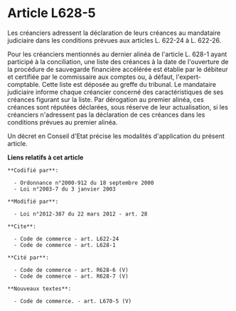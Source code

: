 # Article L628-5

Les créanciers adressent la déclaration de leurs créances au mandataire judiciaire dans les conditions prévues aux articles
L. 622-24 à L. 622-26. 

Pour les créanciers mentionnés au dernier alinéa de l'article L. 628-1 ayant participé à la conciliation, une liste des
créances à la date de l'ouverture de la procédure de sauvegarde financière accélérée est établie par le débiteur et certifiée
par le commissaire aux comptes ou, à défaut, l'expert-comptable. Cette liste est déposée au greffe du tribunal. Le mandataire
judiciaire informe   chaque créancier concerné des caractéristiques de ses créances figurant sur la liste. Par dérogation au
premier alinéa, ces créances sont réputées déclarées, sous réserve de leur actualisation, si les créanciers n'adressent pas
la déclaration de ces créances dans les conditions prévues au premier alinéa. 

Un décret en Conseil d'Etat précise les modalités d'application du présent article.

**Liens relatifs à cet article**

	**Codifié par**:

	  - Ordonnance n°2000-912 du 18 septembre 2000
	  - Loi n°2003-7 du 3 janvier 2003

	**Modifié par**:

	  - Loi n°2012-387 du 22 mars 2012 - art. 28

	**Cite**:

	  - Code de commerce - art. L622-24
	  - Code de commerce - art. L628-1

	**Cité par**:

	  - Code de commerce - art. R628-6 (V)
	  - Code de commerce - art. R628-7 (V)

	**Nouveaux textes**:

	  - Code de commerce. - art. L670-5 (V)

